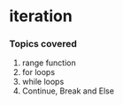 # iteration
###  Topics covered

1. range function
2. for loops
3. while loops
4. Continue, Break and Else